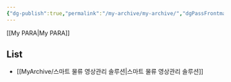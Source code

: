 ```yaml
---
{"dg-publish":true,"permalink":"/my-archive/my-archive/","dgPassFrontmatter":true,"created":"2023-12-13T17:50:08.544+09:00","updated":"2023-12-14T17:44:13.400+09:00"}
---
```


[[My PARA\|My PARA]]
## List
- [[MyArchive/스마트 물류 영상관리 솔루션\|스마트 물류 영상관리 솔루션]]